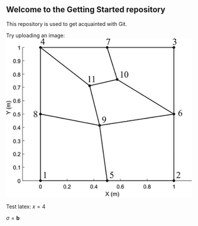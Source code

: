 ## Welcome to the Getting Started repository

This repository is used to get acquainted with Git.

Try uploading an image:
![](PatchTestADomain.jpg)

Test latex:
$x = 4$

$\sigma = \mathbf{b}$